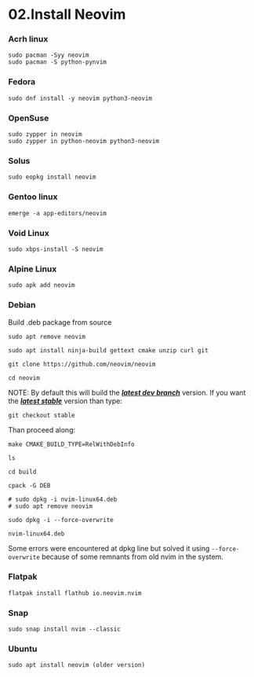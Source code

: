 # 02.Install Neovim


  ### Acrh linux
  
    sudo pacman -Syy neovim
    sudo pacman -S python-pynvim


  ### Fedora

    sudo dnf install -y neovim python3-neovim

  
  ### OpenSuse

    sudo zypper in neovim
    sudo zypper in python-neovim python3-neovim

  
  ### Solus

    sudo eopkg install neovim


  ### Gentoo linux

    emerge -a app-editors/neovim


  ### Void Linux

    sudo xbps-install -S neovim


  ### Alpine Linux

    sudo apk add neovim


  ### Debian
   Build .deb package from source

    sudo apt remove neovim
    
    sudo apt install ninja-build gettext cmake unzip curl git
    
    git clone https://github.com/neovim/neovim
    
    cd neovim

  NOTE: By default this will build the <u>***latest dev branch***</u> version.
  If you want the <u>***latest stable***</u> version than type:
      
    git checkout stable
  
  Than proceed along:

    make CMAKE_BUILD_TYPE=RelWithDebInfo
    
    ls
    
    cd build
    
    cpack -G DEB
    
    # sudo dpkg -i nvim-linux64.deb
    # sudo apt remove neovim
    
    sudo dpkg -i --force-overwrite  
    
    nvim-linux64.deb
    
Some errors were encountered at dpkg line but solved it using ``--force-overwrite`` because of some remnants from old nvim in the system.




  ### Flatpak

    flatpak install flathub io.neovim.nvim


  ### Snap

    sudo snap install nvim --classic


  ### Ubuntu

    sudo apt install neovim (older version)